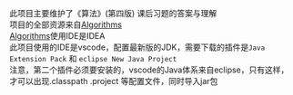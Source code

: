 此项目主要维护了《算法》(第四版) 课后习题的答案与理解  
项目的全部资源来自[Algorithms](https://github.com/reneargento/algorithms-sedgewick-wayne)  
[Algorithms](https://github.com/reneargento/algorithms-sedgewick-wayne)使用IDE是IDEA  
此项目使用的IDE是vscode，配置最新版的JDK，需要下载的插件是`Java Extension Pack` 和 `eclipse New Java Project`  
注意，第二个插件必须要安装的，vscode的Java体系来自eclipse，只有这样，才可以出现.classpath .project
等配置文件，同时导入jar包
